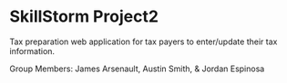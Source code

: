 # SkillStorm Project2

Tax preparation web application for tax payers to enter/update their tax information.

Group Members: James Arsenault, Austin Smith, & Jordan Espinosa

